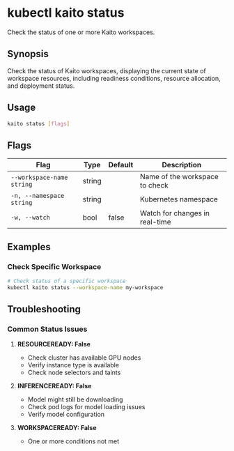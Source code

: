 # kubectl kaito status

Check the status of one or more Kaito workspaces.

## Synopsis

Check the status of Kaito workspaces, displaying the current state of workspace resources, including readiness conditions, resource allocation, and deployment status.

## Usage

```bash
kaito status [flags]
```

## Flags

| Flag                      | Type   | Default | Description                            |
| ------------------------- | ------ | ------- | -------------------------------------- |
| `--workspace-name string` | string |         | Name of the workspace to check         |
| `-n, --namespace string`  | string |         | Kubernetes namespace                   |
| `-w, --watch`             | bool   | false   | Watch for changes in real-time         |

## Examples

### Check Specific Workspace

```bash
# Check status of a specific workspace
kubectl kaito status --workspace-name my-workspace
```

## Troubleshooting

### Common Status Issues

1. **RESOURCEREADY: False**
   - Check cluster has available GPU nodes
   - Verify instance type is available
   - Check node selectors and taints

2. **INFERENCEREADY: False**
   - Model might still be downloading
   - Check pod logs for model loading issues
   - Verify model configuration

3. **WORKSPACEREADY: False**
   - One or more conditions not met
